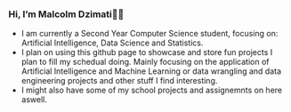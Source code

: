 ### Hi, I’m Malcolm Dzimati👋🏿
- I am currently a Second Year Computer Science student, focusing on: Artificial Intelligence, Data Science and Statistics.
- I plan on using this github page to showcase and store fun projects I plan to fill my schedual doing. Mainly focusing on the application of Artificial Intelligence and Machine Learning or data wrangling and data engineering projects and other stuff I find interesting.
- I might also have some of my school projects and assignemnts on here aswell.

<!---
malcolmdzimati/malcolmdzimati is a ✨ special ✨ repository because its `README.md` (this file) appears on your GitHub profile.
You can click the Preview link to take a look at your changes.
--->
